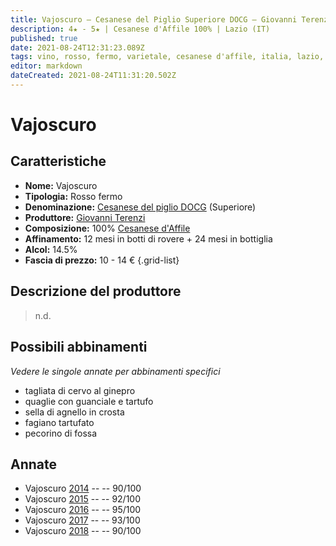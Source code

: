 ```yaml
---
title: Vajoscuro – Cesanese del Piglio Superiore DOCG – Giovanni Terenzi
description: 4★ - 5★ | Cesanese d'Affile 100% | Lazio (IT)
published: true
date: 2021-08-24T12:31:23.089Z
tags: vino, rosso, fermo, varietale, cesanese d'affile, italia, lazio, tagliata di cervo al ginepro, quaglie con guanciale e tartufo, sella di agnello in crosta, fagiano tartufato, pecorino di fossa, 10 - 14 €, 5 stelle
editor: markdown
dateCreated: 2021-08-24T11:31:20.502Z
---
```


# Vajoscuro

## Caratteristiche
- **Nome:** Vajoscuro
- **Tipologia:** Rosso fermo
- **Denominazione:** [Cesanese del piglio DOCG](/denominazioni/Italia/Lazio/DOCG/Cesanese-del-piglio) (Superiore)
- **Produttore:** [Giovanni Terenzi](/produttori/Italia/Lazio/Giovanni-Terenzi) 
- **Composizione:** 100% [Cesanese d'Affile](/vitigni/Italia/bacca-nera/cesanese-d-affile)
- **Affinamento:** 12 mesi in botti di rovere + 24 mesi in bottiglia
- **Alcol:** 14.5%
- **Fascia di prezzo:** 10 - 14 €
{.grid-list}

## Descrizione del produttore

> n.d.

## Possibili abbinamenti
*Vedere le singole annate per abbinamenti specifici*

- tagliata di cervo al ginepro
- quaglie con guanciale e tartufo
- sella di agnello in crosta 
- fagiano tartufato
- pecorino di fossa

## Annate
- Vajoscuro [2014](/vini/Italia/Lazio/Giovanni-Terenzi/Vajoscuro/2014) -- <span class="star-4"></span> -- 90/100
- Vajoscuro [2015](/vini/Italia/Lazio/Giovanni-Terenzi/Vajoscuro/2015) -- <span class="star-5"></span> -- 92/100
- Vajoscuro [2016](/vini/Italia/Lazio/Giovanni-Terenzi/Vajoscuro/2016) -- <span class="star-5"></span> -- 95/100
- Vajoscuro [2017](/vini/Italia/Lazio/Giovanni-Terenzi/Vajoscuro/2017) -- <span class="star-5"></span> -- 93/100
- Vajoscuro [2018](/vini/Italia/Lazio/Giovanni-Terenzi/Vajoscuro/2018) -- <span class="star-4"></span> -- 90/100

